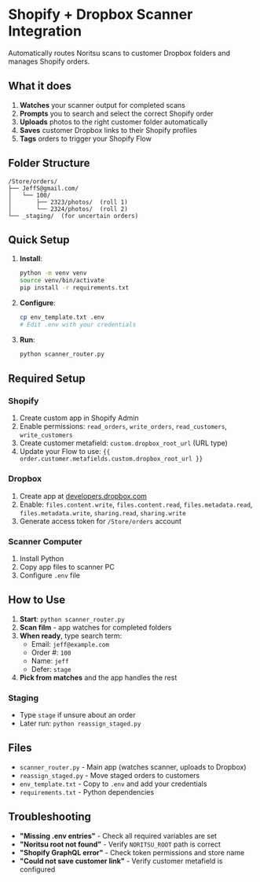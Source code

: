 # Shopify + Dropbox Scanner Integration

Automatically routes Noritsu scans to customer Dropbox folders and manages Shopify orders.

## What it does

1. **Watches** your scanner output for completed scans
2. **Prompts** you to search and select the correct Shopify order  
3. **Uploads** photos to the right customer folder automatically
4. **Saves** customer Dropbox links to their Shopify profiles
5. **Tags** orders to trigger your Shopify Flow

## Folder Structure

```
/Store/orders/
├── JeffS@gmail.com/
│   └── 100/
│       ├── 2323/photos/  (roll 1)
│       └── 2324/photos/  (roll 2)
└── _staging/  (for uncertain orders)
```

## Quick Setup

1. **Install**:
   ```bash
   python -m venv venv
   source venv/bin/activate
   pip install -r requirements.txt
   ```

2. **Configure**:
   ```bash
   cp env_template.txt .env
   # Edit .env with your credentials
   ```

3. **Run**:
   ```bash
   python scanner_router.py
   ```

## Required Setup

### Shopify
1. Create custom app in Shopify Admin
2. Enable permissions: `read_orders`, `write_orders`, `read_customers`, `write_customers`
3. Create customer metafield: `custom.dropbox_root_url` (URL type)
4. Update your Flow to use: `{{ order.customer.metafields.custom.dropbox_root_url }}`

### Dropbox  
1. Create app at [developers.dropbox.com](https://developers.dropbox.com)
2. Enable: `files.content.write`, `files.content.read`, `files.metadata.read`, `files.metadata.write`, `sharing.read`, `sharing.write`
3. Generate access token for `/Store/orders` account

### Scanner Computer
1. Install Python
2. Copy app files to scanner PC
3. Configure `.env` file

## How to Use

1. **Start**: `python scanner_router.py`
2. **Scan film** - app watches for completed folders
3. **When ready**, type search term:
   - Email: `jeff@example.com`
   - Order #: `100` 
   - Name: `jeff`
   - Defer: `stage`
4. **Pick from matches** and the app handles the rest

### Staging
- Type `stage` if unsure about an order
- Later run: `python reassign_staged.py`

## Files

- `scanner_router.py` - Main app (watches scanner, uploads to Dropbox)
- `reassign_staged.py` - Move staged orders to customers  
- `env_template.txt` - Copy to `.env` and add your credentials
- `requirements.txt` - Python dependencies

## Troubleshooting

- **"Missing .env entries"** - Check all required variables are set
- **"Noritsu root not found"** - Verify `NORITSU_ROOT` path is correct
- **"Shopify GraphQL error"** - Check token permissions and store name
- **"Could not save customer link"** - Verify customer metafield is configured

